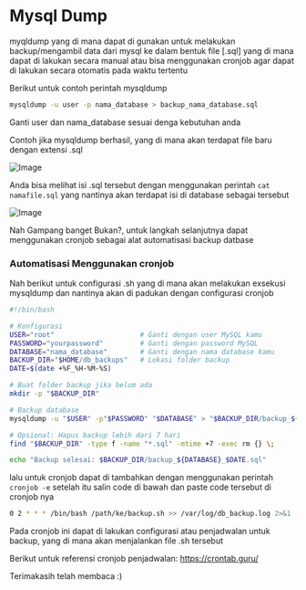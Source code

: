 # Mysql Dump

myqldump yang di mana dapat di gunakan untuk melakukan backup/mengambil data dari mysql ke dalam bentuk file [.sql] yang di mana dapat di lakukan secara manual atau bisa menggunakan cronjob agar dapat di lakukan secara otomatis pada waktu tertentu


Berikut untuk contoh perintah mysqldump
```bash
mysqldump -u user -p nama_database > backup_nama_database.sql
```
Ganti user dan nama_database sesuai denga kebutuhan anda

Contoh jika mysqldump berhasil, yang di mana akan terdapat file baru dengan extensi .sql 

![Image](https://cdn.peceldev.my.id/images/1750170048442-sb3ov.webp)

Anda bisa melihat isi .sql tersebut dengan menggunakan perintah `cat namafile.sql` yang nantinya akan terdapat isi di database sebagai tersebut

![Image](https://cdn.peceldev.my.id/images/1750170106592-bcrewq.webp)

Nah Gampang banget Bukan?, untuk langkah selanjutnya dapat menggunakan cronjob sebagai alat automatisasi backup datbase

### Automatisasi Menggunakan cronjob

Nah berikut untuk configurasi .sh yang di mana akan melakukan exsekusi mysqldump dan nantinya akan di padukan dengan configurasi cronjob

```bash
#!/bin/bash

# Konfigurasi
USER="root"                     # Ganti dengan user MySQL kamu
PASSWORD="yourpassword"         # Ganti dengan password MySQL
DATABASE="nama_database"        # Ganti dengan nama database kamu
BACKUP_DIR="$HOME/db_backups"   # Lokasi folder backup
DATE=$(date +%F_%H-%M-%S)

# Buat folder backup jika belum ada
mkdir -p "$BACKUP_DIR"

# Backup database
mysqldump -u "$USER" -p"$PASSWORD" "$DATABASE" > "$BACKUP_DIR/backup_${DATABASE}_$DATE.sql"

# Opsional: Hapus backup lebih dari 7 hari
find "$BACKUP_DIR" -type f -name "*.sql" -mtime +7 -exec rm {} \;

echo "Backup selesai: $BACKUP_DIR/backup_${DATABASE}_$DATE.sql"

```

lalu untuk cronjob dapat di tambahkan dengan menggunakan perintah `cronjob -e` setelah itu salin code di bawah dan paste code tersebut di cronjob nya

```bash
0 2 * * * /bin/bash /path/ke/backup.sh >> /var/log/db_backup.log 2>&1
```

Pada cronjob ini dapat di lakukan configurasi atau penjadwalan untuk backup, yang di mana akan menjalankan file .sh tersebut

Berikut untuk referensi cronjob penjadwalan: https://crontab.guru/

Terimakasih telah membaca :)